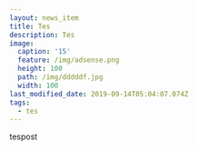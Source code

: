 ```yaml
---
layout: news_item
title: Tes
description: Tes
image:
  caption: '15'
  feature: /img/adsense.png
  height: 100
  path: /img/dddddf.jpg
  width: 100
last_modified_date: 2019-09-14T05:04:07.074Z
tags:
  - tes
---
```

tespost
